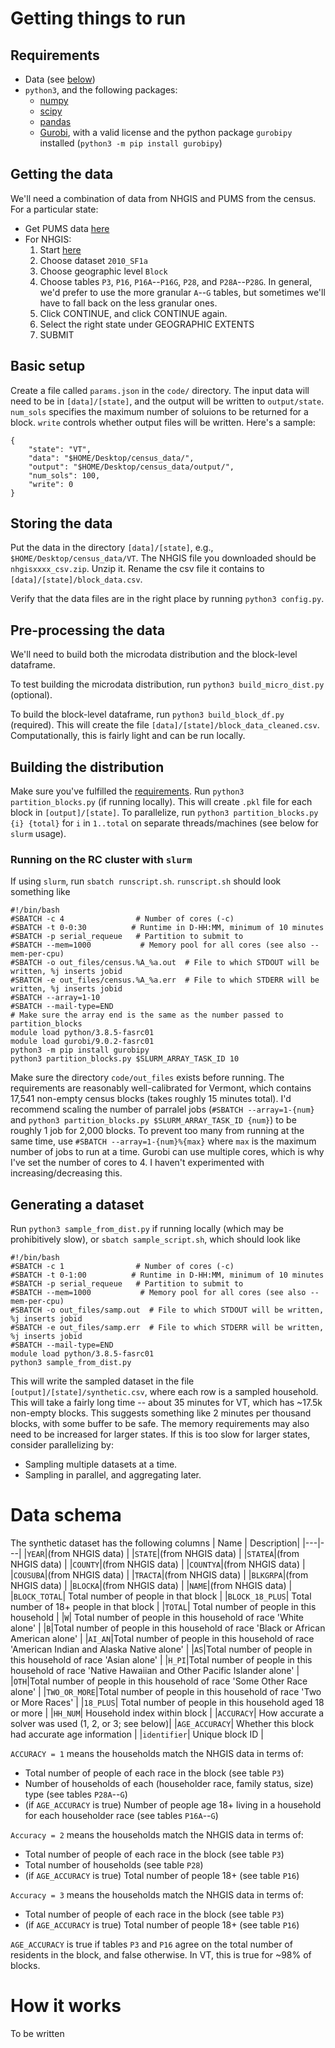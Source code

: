 # Getting things to run

## Requirements
- Data (see [below](#getting-the-data))
- `python3`, and the following packages:
  - [numpy](https://numpy.org/)
  - [scipy](https://scipy.org/)
  - [pandas](https://pandas.pydata.org/)
  - [Gurobi](https://www.gurobi.com/), with a valid license and the python package `gurobipy` installed (`python3 -m pip install gurobipy`)

## Getting the data
We'll need a combination of data from NHGIS and PUMS from the census. For a particular state:
- Get PUMS data [here](https://www2.census.gov/census_2010/12-Stateside_PUMS/)
- For NHGIS:
  1. Start [here](https://data2.nhgis.org/main)
  2. Choose dataset `2010_SF1a`
  3. Choose geographic level `Block`
  4. Choose tables `P3`, `P16`, `P16A`--`P16G`, `P28`, and `P28A`--`P28G`. In general, we'd prefer to use the more granular `A`--`G` tables, but sometimes we'll have to fall back on the less granular ones.
  5. Click CONTINUE, and click CONTINUE again.
  6. Select the right state under GEOGRAPHIC EXTENTS
  7. SUBMIT

## Basic setup
Create a file called `params.json` in the `code/` directory.
The input data will need to be in `[data]/[state]`, and the output will be written to `output/state`.
`num_sols` specifies the maximum number of soluions to be returned for a block.
`write` controls whether output files will be written.
Here's a sample:
```
{
    "state": "VT",
    "data": "$HOME/Desktop/census_data/",
    "output": "$HOME/Desktop/census_data/output/",
    "num_sols": 100,
    "write": 0
}

```

## Storing the data
Put the data in the directory `[data]/[state]`, e.g., `$HOME/Desktop/census_data/VT`.
The NHGIS file you downloaded should be `nhgisxxxx_csv.zip`.
Unzip it.
Rename the csv file it contains to `[data]/[state]/block_data.csv`.

Verify that the data files are in the right place by running `python3 config.py`.

## Pre-processing the data
We'll need to build both the microdata distribution and the block-level dataframe.

To test building the microdata distribution, run `python3 build_micro_dist.py` (optional).

To build the block-level dataframe, run `python3 build_block_df.py` (required). This will create the file `[data]/[state]/block_data_cleaned.csv`.
Computationally, this is fairly light and can be run locally.

## Building the distribution
Make sure you've fulfilled the [requirements](#requirements).
Run `python3 partition_blocks.py` (if running locally).
This will create `.pkl` file for each block in `[output]/[state]`.
To parallelize, run `python3 partition_blocks.py {i} {total}` for `i` in `1..total` on separate threads/machines (see below for `slurm` usage).

### Running on the RC cluster with `slurm`
If using `slurm`, run `sbatch runscript.sh`. `runscript.sh` should look something like
```
#!/bin/bash
#SBATCH -c 4                # Number of cores (-c)
#SBATCH -t 0-0:30          # Runtime in D-HH:MM, minimum of 10 minutes
#SBATCH -p serial_requeue   # Partition to submit to
#SBATCH --mem=1000           # Memory pool for all cores (see also --mem-per-cpu)
#SBATCH -o out_files/census.%A_%a.out  # File to which STDOUT will be written, %j inserts jobid
#SBATCH -e out_files/census.%A_%a.err  # File to which STDERR will be written, %j inserts jobid
#SBATCH --array=1-10
#SBATCH --mail-type=END
# Make sure the array end is the same as the number passed to partition_blocks
module load python/3.8.5-fasrc01
module load gurobi/9.0.2-fasrc01
python3 -m pip install gurobipy
python3 partition_blocks.py $SLURM_ARRAY_TASK_ID 10
```
Make sure the directory `code/out_files` exists before running.
The requirements are reasonably well-calibrated for Vermont, which contains 17,541 non-empty census blocks (takes roughly 15 minutes total).
I'd recommend scaling the number of parralel jobs (`#SBATCH --array=1-{num}` and `python3 partition_blocks.py $SLURM_ARRAY_TASK_ID {num}`) to be roughly 1 job for 2,000 blocks.
To prevent too many from running at the same time, use `#SBATCH --array=1-{num}%{max}` where `max` is the maximum number of jobs to run at a time.
Gurobi can use multiple cores, which is why I've set the number of cores to 4. I haven't experimented with increasing/decreasing this.

## Generating a dataset
Run `python3 sample_from_dist.py` if running locally (which may be prohibitively slow), or `sbatch sample_script.sh`, which should look like
```
#!/bin/bash
#SBATCH -c 1                # Number of cores (-c)
#SBATCH -t 0-1:00          # Runtime in D-HH:MM, minimum of 10 minutes
#SBATCH -p serial_requeue   # Partition to submit to
#SBATCH --mem=1000           # Memory pool for all cores (see also --mem-per-cpu)
#SBATCH -o out_files/samp.out  # File to which STDOUT will be written, %j inserts jobid
#SBATCH -e out_files/samp.err  # File to which STDERR will be written, %j inserts jobid
#SBATCH --mail-type=END
module load python/3.8.5-fasrc01
python3 sample_from_dist.py
```
This will write the sampled dataset in the file `[output]/[state]/synthetic.csv`, where each row is a sampled household.
This will take a fairly long time -- about 35 minutes for VT, which has ~17.5k non-empty blocks.
This suggests something like 2 minutes per thousand blocks, with some buffer to be safe.
The memory requirements may also need to be increased for larger states.
If this is too slow for larger states, consider parallelizing by:
- Sampling multiple datasets at a time.
- Sampling in parallel, and aggregating later.

# Data schema
The synthetic dataset has the following columns
| Name | Description|
|---|---|
|`YEAR`|(from NHGIS data) |
|`STATE`|(from NHGIS data) |
|`STATEA`|(from NHGIS data) |
|`COUNTY`|(from NHGIS data) |
|`COUNTYA`|(from NHGIS data) |
|`COUSUBA`|(from NHGIS data) |
|`TRACTA`|(from NHGIS data) |
|`BLKGRPA`|(from NHGIS data) |
|`BLOCKA`|(from NHGIS data) |
|`NAME`|(from NHGIS data) |
|`BLOCK_TOTAL`| Total number of people in that block |
|`BLOCK_18_PLUS`| Total number of 18+ people in that block |
|`TOTAL`| Total number of people in this household |
|`W`| Total number of people in this household of race 'White alone' |
|`B`|Total number of people in this household of race 'Black or African American alone' |
|`AI_AN`|Total number of people in this household of race 'American Indian and Alaska Native alone' |
|`AS`|Total number of people in this household of race 'Asian alone' |
|`H_PI`|Total number of people in this household of race 'Native Hawaiian and Other Pacific Islander alone' |
|`OTH`|Total number of people in this household of race 'Some Other Race alone' |
|`TWO_OR_MORE`|Total number of people in this household of race 'Two or More Races' |
|`18_PLUS`| Total number of people in this household aged 18 or more |
|`HH_NUM`| Household index within block |
|`ACCURACY`| How accurate a solver was used (1, 2, or 3; see below)|
|`AGE_ACCURACY`| Whether this block had accurate age information |
|`identifier`| Unique block ID |

`ACCURACY = 1` means the households match the NHGIS data in terms of:
- Total number of people of each race in the block (see table `P3`)
- Number of households of each (householder race, family status, size) type (see tables `P28A`--`G`)
- (if `AGE_ACCURACY` is true) Number of people age 18+ living in a household for each householder race (see tables `P16A`--`G`)

`Accuracy = 2` means the households match the NHGIS data in terms of:
- Total number of people of each race in the block (see table `P3`)
- Total number of households (see table `P28`)
- (if `AGE_ACCURACY` is true) Total number of people 18+ (see table `P16`)

`Accuracy = 3` means the households match the NHGIS data in terms of:
- Total number of people of each race in the block (see table `P3`)
- (if `AGE_ACCURACY` is true) Total number of people 18+ (see table `P16`)

`AGE_ACCURACY` is true if tables `P3` and `P16` agree on the total number of residents in the block, and false otherwise. In VT, this is true for ~98% of blocks.

# How it works
To be written
